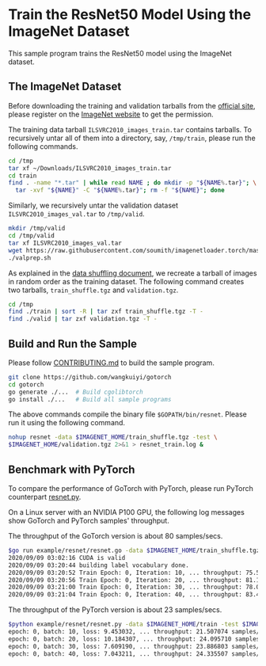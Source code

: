 # Train the ResNet50 Model Using the ImageNet Dataset

This sample program trains the ResNet50 model using the ImageNet dataset.

## The ImageNet Dataset

Before downloading the training and validation tarballs from the [official
site](http://www.image-net.org/challenges/LSVRC/2010/downloads), please register
on the [ImageNet website](http://www.image-net.org/) to get the permission.

The training data tarball `ILSVRC2010_images_train.tar` contains tarballs.  To
recursively untar all of them into a directory, say, `/tmp/train`, please run
the following commands.

``` bash
cd /tmp
tar xf ~/Downloads/ILSVRC2010_images_train.tar
cd train
find . -name "*.tar" | while read NAME ; do mkdir -p "${NAME%.tar}"; \
  tar -xvf "${NAME}" -C "${NAME%.tar}"; rm -f "${NAME}"; done
```

Similarly, we recursively untar the validation dataset
`ILSVRC2010_images_val.tar` to `/tmp/valid`.

``` bash
mkdir /tmp/valid
cd /tmp/valid
tar xf ILSVRC2010_images_val.tar
wget https://raw.githubusercontent.com/soumith/imagenetloader.torch/master/valprep.sh
./valprep.sh
```

As explained in the [data shuffling document](../../doc/shuffle_tarball.md), we
recreate a tarball of images in random order as the training dataset.  The
following command creates two tarballs, `train_shuffle.tgz` and
`validation.tgz`.

``` bash
cd /tmp
find ./train | sort -R | tar zxf train_shuffle.tgz -T -
find ./valid | tar zxf validation.tgz -T -
```

## Build and Run the Sample

Please follow
[CONTRIBUTING.md](https://github.com/wangkuiyi/gotorch/blob/develop/CONTRIBUTING.md)
to build the sample program.

```bash
git clone https://github.com/wangkuiyi/gotorch
cd gotorch
go generate ./...  # Build cgolibtorch
go install ./...   # Build all sample programs
```

The above commands compile the binary file `$GOPATH/bin/resnet`.  Please run it
using the following command.

``` bash
nohup resnet -data $IMAGENET_HOME/train_shuffle.tgz -test \
$IMAGENET_HOME/validation.tgz 2>&1 > resnet_train.log &
```

## Benchmark with PyTorch

To compare the performance of GoTorch with PyTorch, please run PyTorch
counterpart [resnet.py](/example/resnet/resnet.py).

On a Linux server with an NVIDIA P100 GPU, the following log messages show
GoTorch and PyTorch samples' throughput.

The throughput of the GoTorch version is about 80 samples/secs.

<!-- markdownlint-disable -->
``` bash
$go run example/resnet/resnet.go -data $IMAGENET_HOME/train_shuffle.tgz -test $IMAGENET_HOME/validation.tgz
2020/09/09 03:02:16 CUDA is valid
2020/09/09 03:20:44 building label vocabulary done.
2020/09/09 03:20:52 Train Epoch: 0, Iteration: 10, ... throughput: 75.588993 samples/sec
2020/09/09 03:20:56 Train Epoch: 0, Iteration: 20, ... throughput: 81.110672 samples/sec
2020/09/09 03:21:00 Train Epoch: 0, Iteration: 30, ... throughput: 78.099667 samples/sec
2020/09/09 03:21:04 Train Epoch: 0, Iteration: 40, ... throughput: 83.487386 samples/sec
```

The throughput of the PyTorch version is about 23 samples/secs.

<!-- markdownlint-restore -->
``` bash
$python example/resnet/resnet.py -data $IMAGENET_HOME/train -test $IMAGENET_HOME/
epoch: 0, batch: 10, loss: 9.453032, ... throughput: 21.507074 samples/sec
epoch: 0, batch: 20, loss: 10.184307, ... throughput: 24.095710 samples/sec
epoch: 0, batch: 30, loss: 7.609190, ... throughput: 23.886803 samples/sec
epoch: 0, batch: 40, loss: 7.043211, ... throughput: 24.335507 samples/sec
```
